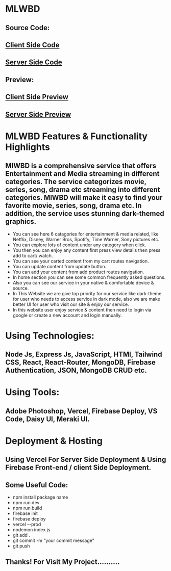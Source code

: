 # MLWBD
## Source Code:
## [ Client Side Code](https://github.com/programming-hero-web-course-4/b8a10-brandshop-client-side-MuhammadSahossKhan)

## [ Server Side Code](https://github.com/programming-hero-web-course-4/b8a10-brandshop-server-side-MuhammadSahossKhan)
## Preview: 
## [ Client Side Preview](https://mlwbd-25968.web.app/)

## [ Server Side Preview](https://brand-shop-a10-server.vercel.app/)

# MLWBD Features & Functionality Highlights

## MlWBD is a comprehensive service that offers Entertainment and Media streaming in different categories. The service categorizes movie, series, song, drama etc streaming into different categories. MlWBD will make it easy to find your favorite movie, series, song, drama etc. In addition, the service uses stunning dark-themed graphics.

- You can see here 6 catagories for entertainment & media related, like Netflix, Disney, Warner Bros, Spotify, Time Warner, Sony pictures etc.
- You can explore lots of content under any category when click.
- You then you can enjoy any content first press view details then press add to cart/ watch.
- You can see your carted content from  my cart routes navigation.
- You can update content from update button.
- You can add your content from add product routes navigation.
- In home section you can see some common frequently asked questions.
- Also you can see our service in your native & comfortable device & source.
- In This Website we are give top priority for our service like dark-theme for user who needs to access service in dark mode, also we are make better UI for user who visit our site & enjoy our service.
- In this website user enjoy service & content then need to login via google or create a new account and login manually.


# Using Technologies:
## Node Js, Express Js, JavaScript, HTMl, Tailwind CSS, React, React-Router, MongoDB, Firebase Authentication, JSON, MongoDB CRUD etc.

# Using Tools:
## Adobe Photoshop, Vercel, Firebase Deploy, VS Code, Daisy UI, Meraki UI.

# Deployment & Hosting
## Using Vercel For Server Side Deployment & Using Firebase Front-end / client Side Deployment.

## Some Useful Code:
- npm install package name
- npm run dev
- npm run build
- firebase init
- firebase deploy
- vercel --prod
- nodemon index.js
- git add .
- git commit -m "your commit message"
- git push

## Thanks! For Visit My Project..........
